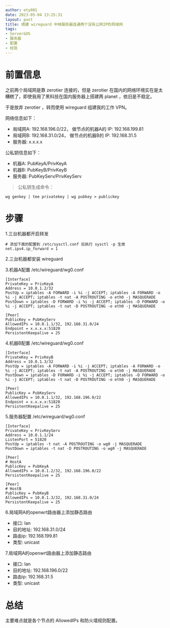 ```yaml
---
author: ety001
date: 2023-05-04 13:25:31
layout: post
title: 搭建 wireguard 中继服务器连通两个没有公网IP的局域网
tags:
- Server&OS
- 服务器
- 配置
- 经验
---
```


# 前置信息

之前两个局域网是靠 zerotier 连接的，但是 zerotier 在国内的网络环境实在是太糟糕了，即使我用了黑科技在国内服务器上搭建两 planet ，依旧是不稳定。

于是放弃 zerotier ，转而使用 wireguard 组建我的工作 VPN。

网络信息如下：
* 局域网A:  192.168.196.0/22，  做节点的机器A的 IP: 192.168.199.81
* 局域网B:  192.168.31.0/24，  做节点的机器B的 IP: 192.168.31.5
* 服务器: x.x.x.x

公私钥信息如下：
* 机器A:    PubKeyA/PrivKeyA
* 机器B:    PubKeyB/PrivKeyB
* 服务器:    PubKeyServ/PrivKeyServ

> 公私钥生成命令：
```
wg genkey | tee privatekey | wg pubkey > publickey
```

# 步骤

1.三台机器都开启转发
```
# 添加下面的配置到 /etc/sysctl.conf 后执行 sysctl -p 生效
net.ipv4.ip_forward = 1
```

2.三台机器都安装 wireguard

3.机器A配置 /etc/wireguard/wg0.conf

```
[Interface]
PrivateKey = PrivKeyA
Address = 10.0.1.2/32
PostUp = iptables -A FORWARD -i %i -j ACCEPT; iptables -A FORWARD -o %i -j ACCEPT; iptables -t nat -A POSTROUTING -o eth0 -j MASQUERADE
PostDown = iptables -D FORWARD -i %i -j ACCEPT; iptables -D FORWARD -o %i -j ACCEPT; iptables -t nat -D POSTROUTING -o eth0 -j MASQUERADE

[Peer]
PublicKey = PubKeyServ
AllowedIPs = 10.0.1.1/32, 192.168.31.0/24
Endpoint = x.x.x.x:51820
PersistentKeepalive = 25
```

4.机器B配置 /etc/wireguard/wg0.conf

```
[Interface]
PrivateKey = PrivKeyB
Address = 10.0.1.3/32
PostUp = iptables -A FORWARD -i %i -j ACCEPT; iptables -A FORWARD -o %i -j ACCEPT; iptables -t nat -A POSTROUTING -o eth0 -j MASQUERADE
PostDown = iptables -D FORWARD -i %i -j ACCEPT; iptables -D FORWARD -o %i -j ACCEPT; iptables -t nat -D POSTROUTING -o eth0 -j MASQUERADE

[Peer]
PublicKey = PubKeyServ
AllowedIPs = 10.0.1.1/32, 192.168.196.0/22
Endpoint = x.x.x.x:51820
PersistentKeepalive = 25
```

5.服务器配置 /etc/wireguard/wg0.conf
```
[Interface]
PrivateKey = PrivKeyServ
Address = 10.0.1.1/24
ListenPort = 51820
PostUp = iptables -t nat -A POSTROUTING -o wg0 -j MASQUERADE
PostDown = iptables -t nat -D POSTROUTING -o wg0 -j MASQUERADE

[Peer]
# HostA
PublicKey = PubKeyA
AllowedIPs = 10.0.1.2/32, 192.168.196.0/22
PersistentKeepalive = 25

[Peer]
# HostB
PublicKey = PubKeyB
AllowedIPs = 10.0.1.3/32, 192.168.31.0/24
PersistentKeepalive = 25
```

6.局域网A的openwrt路由器上添加静态路由
* 接口: lan
* 目的地址: 192.168.31.0/24
* 路由ip: 192.168.199.81
* 类型: unicast

7.局域网A的openwrt路由器上添加静态路由
* 接口: lan
* 目的地址: 192.168.196.0/22
* 路由ip: 192.168.31.5
* 类型: unicast

# 总结

主要难点就是各个节点的 AllowedIPs 和防火墙规则配置。
